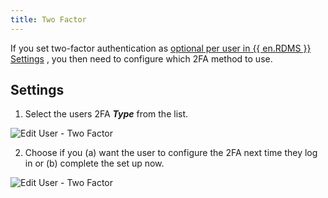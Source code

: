 ```yaml
---
title: Two Factor
---
```

If you set two-factor authentication as [optional per user in {{ en.RDMS }} Settings](/server/web-interface/administration/configuration/server-settings/security/two-factor/) , you then need to configure which 2FA method to use. 

## Settings 
1. Select the users 2FA ***Type*** from the list. 

![Edit User - Two Factor](/img/en/server/serverop7003.png) 

2. Choose if you (a) want the user to configure the 2FA next time they log in or (b) complete the set up now. 

![Edit User - Two Factor](/img/en/server/serverop7004.png) 